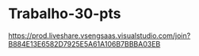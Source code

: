 # Trabalho-30-pts
https://prod.liveshare.vsengsaas.visualstudio.com/join?B884E13E6582D7925E5A61A106B7BBBA03EB
